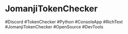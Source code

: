 # JomanjiTokenChecker
#Discord #TokenChecker #Python #ConsoleApp #RichText #JomanjiTokenChecker #OpenSource #DevTools
